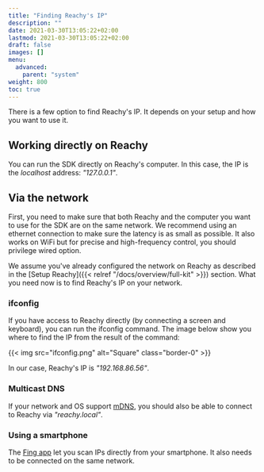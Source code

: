 ```yaml
---
title: "Finding Reachy's IP"
description: ""
date: 2021-03-30T13:05:22+02:00
lastmod: 2021-03-30T13:05:22+02:00
draft: false
images: []
menu:
  advanced:
    parent: "system"
weight: 800
toc: true
---
```


There is a few option to find Reachy's IP. It depends on your setup and how you want to use it.

## Working directly on Reachy

You can run the SDK directly on Reachy's computer. In this case, the IP is the *localhost* address: *"127.0.0.1"*. 

## Via the network

First, you need to make sure that both Reachy and the computer you want to use for the SDK are on the same network. We recommend using an ethernet connection to make sure the latency is as small as possible. It also works on WiFi but for precise and high-frequency control, you should privilege wired option.

We assume you've already configured the network on Reachy as described in the [Setup Reachy]({{< relref "/docs/overview/full-kit" >}}) section. What you need now is to find Reachy's IP on your network.

### ifconfig

If you have access to Reachy directly (by connecting a screen and keyboard), you can run the ifconfig command. The image below show you where to find the IP from the result of the command:

{{< img src="ifconfig.png" alt="Square" class="border-0" >}}

In our case, Reachy's IP is *"192.168.86.56"*.

### Multicast DNS

If your network and OS support [mDNS](https://en.wikipedia.org/wiki/Multicast_DNS), you should also be able to connect to Reachy via *"reachy.local"*. 


### Using a smartphone

The [Fing app](https://www.fing.com/products/fing-app) let you scan IPs directly from your smartphone. It also needs to be connected on the same network.
